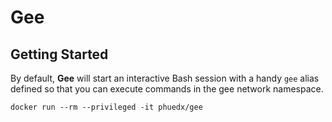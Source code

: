 # Gee

## Getting Started

By default, **Gee** will start an interactive Bash session with a handy `gee` alias defined so that
you can execute commands in the gee network namespace.

```
docker run --rm --privileged -it phuedx/gee
```
